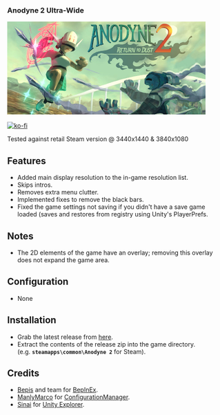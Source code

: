 ### Anodyne 2 Ultra-Wide

![Game Logo](header.jpg)<br>

[![ko-fi](https://ko-fi.com/img/githubbutton_sm.svg)](https://ko-fi.com/F2F2DI3WA)<br>

Tested against retail Steam version @ 3440x1440 & 3840x1080

## Features
- Added main display resolution to the in-game resolution list.
- Skips intros.
- Removes extra menu clutter.
- Implemented fixes to remove the black bars.
- Fixed the game settings not saving if you didn't have a save game loaded (saves and restores from registry using Unity's PlayerPrefs.

## Notes
- The 2D elements of the game have an overlay; removing this overlay does not expand the game area.

## Configuration
- None

## Installation
- Grab the latest release from [here](https://github.com/p1xel8ted/UltrawideFixes/releases/tag/Anodyne2).
- Extract the contents of the release zip into the game directory.<br />(e.g. **`steamapps\common\Anodyne 2`** for Steam).

## Credits
- [Bepis](https://github.com/bbepis) and team for [BepInEx](https://github.com/BepInEx/BepInEx).
- [ManlyMarco](https://github.com/ManlyMarco) for [ConfigurationManager](https://github.com/BepInEx/BepInEx.ConfigurationManager).
- [Sinai]() for [Unity Explorer](https://github.com/sinai-dev/UnityExplorer).